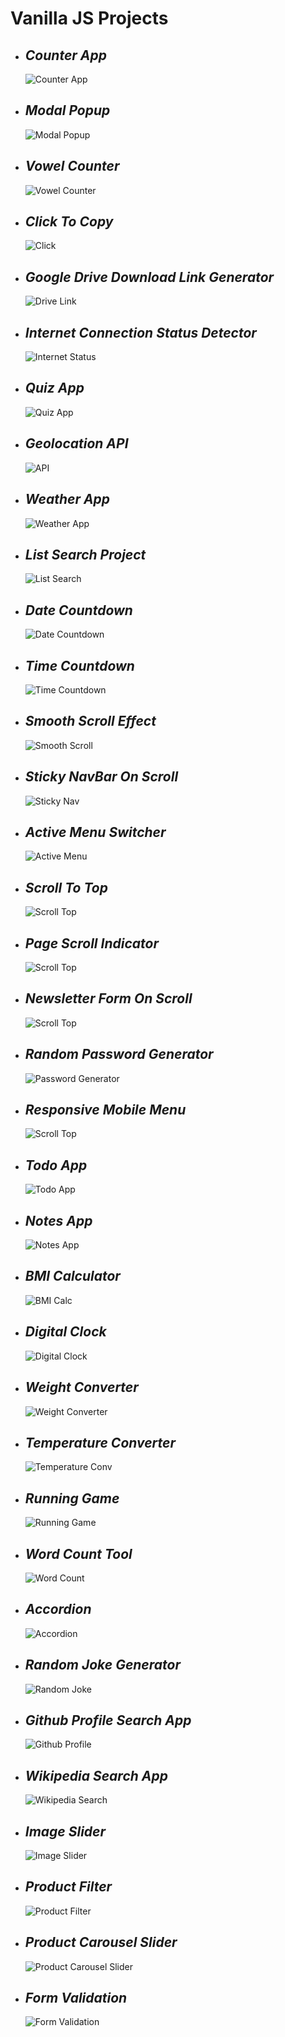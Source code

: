 # Vanilla JS Projects

- ## _Counter App_

  ![Counter App](./Screenshots/01.%20Counter%20App.png)

- ## _Modal Popup_

  ![Modal Popup](./Screenshots/02.%20Modal%20Popup.png)

- ## _Vowel Counter_

  ![Vowel Counter](./Screenshots/03.%20Vowel%20Counter%20App.png)

- ## _Click To Copy_

  ![Click](./Screenshots/04.%20Click%20To%20Copy.png)

- ## _Google Drive Download Link Generator_

  ![Drive Link](./Screenshots/05.%20Google%20Drive%20Download%20Link.png)

- ## _Internet Connection Status Detector_

  ![Internet Status](./Screenshots/06.%20Internet%20Connection%20Status.png)

- ## _Quiz App_

  ![Quiz App](./Screenshots/07.%20Quiz%20App.png)

- ## _Geolocation API_

  ![API](./Screenshots/08.%20Geolocation%20API.png)

- ## _Weather App_

  ![Weather App](./Screenshots/09.%20Weather%20App.png)

- ## _List Search Project_

  ![List Search](./Screenshots/10.%20List%20Search%20Project.png)

- ## _Date Countdown_

  ![Date Countdown](./Screenshots/11.%20Date%20Countdown.png)

- ## _Time Countdown_

  ![Time Countdown](./Screenshots/12.%20Time%20Countdown.png)

- ## _Smooth Scroll Effect_

  ![Smooth Scroll](./Screenshots/13.%20Smooth%20Scroll.png)

- ## _Sticky NavBar On Scroll_

  ![Sticky Nav](./Screenshots/14.%20Sticky%20Nav%20Bar%20On%20Scroll.png)

- ## _Active Menu Switcher_

  ![Active Menu](./Screenshots/15.%20Active%20Menu%20Switcher.png)

- ## _Scroll To Top_

  ![Scroll Top](./Screenshots/16.%20Scroll%20To%20Top.png)

- ## _Page Scroll Indicator_

  ![Scroll Top](./Screenshots/17.%20Page%20Scroll%20Indicator.png)

- ## _Newsletter Form On Scroll_

  ![Scroll Top](./Screenshots/18.%20Newsletter%20Form.png)

- ## _Random Password Generator_

  ![Password Generator](./Screenshots/19.%20Password%20Generator.png)

- ## _Responsive Mobile Menu_

  ![Scroll Top](./Screenshots/20.%20Responsive%20Mobile%20Menu.png)

- ## _Todo App_

  ![Todo App](./Screenshots/21.%20Todo%20App.png)

- ## _Notes App_

  ![Notes App](./Screenshots/22.%20Notes%20App.png)

- ## _BMI Calculator_

  ![BMI Calc](./Screenshots/23.%20BMI%20Calculator.png)

- ## _Digital Clock_

  ![Digital Clock](./Screenshots/24.%20Digital%20Clock.png)

- ## _Weight Converter_

  ![Weight Converter](./Screenshots/25.%20Weight%20Converter.png)

- ## _Temperature Converter_

  ![Temperature Conv](./Screenshots/26.%20Temperature%20Converter.png)

- ## _Running Game_

  ![Running Game](./Screenshots/27.%20Running%20Game.png)

- ## _Word Count Tool_

  ![Word Count](./Screenshots/28.%20Word%20Count%20Tool.png)

- ## _Accordion_

  ![Accordion](./Screenshots/29.%20Accordion.png)

- ## _Random Joke Generator_

  ![Random Joke](./Screenshots/30.%20Random%20Joke%20Generator.png)

- ## _Github Profile Search App_

  ![Github Profile](./Screenshots/31.%20Github%20Profile%20Search%20App.png)

- ## _Wikipedia Search App_

  ![Wikipedia Search](./Screenshots/32.%20Wikipedia%20Search%20App.png)

- ## _Image Slider_

  ![Image Slider](./Screenshots/33.%20Image%20Slider.png)

- ## _Product Filter_

  ![Product Filter](./Screenshots/34.%20Product%20Filter.png)

- ## _Product Carousel Slider_

  ![Product Carousel Slider](./Screenshots/35.%20Product%20Carousel%20Slider.png)

- ## _Form Validation_

  ![Form Validation](./Screenshots/36.%20Form%20Validation.png)


